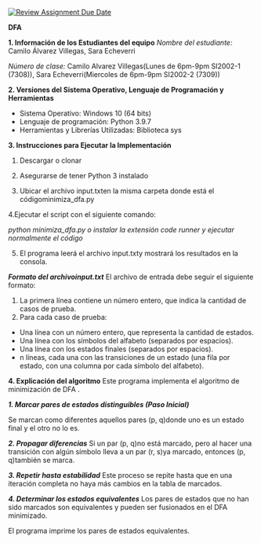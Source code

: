 [![Review Assignment Due Date](https://classroom.github.com/assets/deadline-readme-button-22041afd0340ce965d47ae6ef1cefeee28c7c493a6346c4f15d667ab976d596c.svg)](https://classroom.github.com/a/95BWY5mA)

**DFA**

**1. Información de los Estudiantes del equipo**
*Nombre del estudiante:* Camilo Álvarez Villegas, Sara Echeverri

*Número de clase:* Camilo Alvarez Villegas(Lunes de 6pm-9pm SI2002-1 (7308)), Sara Echeverri(Miercoles de 6pm-9pm SI2002-2 (7309))

**2. Versiones del Sistema Operativo, Lenguaje de Programación y Herramientas**
- Sistema Operativo: Windows 10 (64 bits)
- Lenguaje de programación: Python 3.9.7
- Herramientas y Librerías Utilizadas:
  Biblioteca sys

**3. Instrucciones para Ejecutar la Implementación**
  1. Descargar o clonar

  2. Asegurarse de tener Python 3 instalado

  3. Ubicar el archivo input.txten la misma carpeta donde está el códigominimiza_dfa.py

  4.Ejecutar el script con el siguiente comando:

*python minimiza_dfa.py
o instalar la extensión code runner y ejecutar normalmente el código*

5. El programa leerá el archivo input.txty mostrará los resultados en la consola.

***Formato del archivoinput.txt***
El archivo de entrada debe seguir el siguiente formato:

1. La primera línea contiene un número entero, que indica la cantidad de casos de prueba.
2. Para cada caso de prueba:
- Una línea con un número entero, que representa la cantidad de estados.
- Una línea con los símbolos del alfabeto (separados por espacios).
- Una línea con los estados finales (separados por espacios).
- n líneas, cada una con las transiciones de un estado (una fila por estado, con una columna por cada símbolo del alfabeto).

**4. Explicación del algoritmo**
Este programa implementa el algoritmo de minimización de DFA .

***1. Marcar pares de estados distinguibles (Paso Inicial)***

Se marcan como diferentes aquellos pares (p, q)donde uno es un estado final y el otro no lo es.

***2. Propagar diferencias***
Si un par (p, q)no está marcado, pero al hacer una transición con algún símbolo lleva a un par (r, s)ya marcado, entonces (p, q)también se marca.

***3. Repetir hasta estabilidad***
Este proceso se repite hasta que en una iteración completa no haya más cambios en la tabla de marcados.

***4. Determinar los estados equivalentes***
Los pares de estados que no han sido marcados son equivalentes y pueden ser fusionados en el DFA minimizado.


El programa imprime los pares de estados equivalentes.
